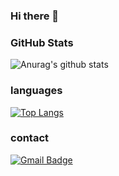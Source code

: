 ### Hi there 👋

### GitHub Stats
![Anurag's github stats](https://github-readme-stats.vercel.app/api?username=yoonjonglyu&count_private=true&show_icons=true&theme=radical)

### languages
[![Top Langs](https://github-readme-stats.vercel.app/api/top-langs/?username=yoonjonglyu)](https://github.com/anuraghazra/github-readme-stats)

### contact
[![Gmail Badge](https://img.shields.io/badge/Gmail-d14836?style=flat-square&logo=Gmail&logoColor=white&link=mailto:yunjonglyu@gmail.com)](mailto:yunjonglyu1@gmail.com)
	
<!--
**yoonjonglyu/yoonjonglyu** is a ✨ _special_ ✨ repository because its `README.md` (this file) appears on your GitHub profile.

Here are some ideas to get you started:

- 🔭 I’m currently working on ...
- 🌱 I’m currently learning ...
- 👯 I’m looking to collaborate on ...
- 🤔 I’m looking for help with ...
- 💬 Ask me about ...
- 📫 How to reach me: ...
- 😄 Pronouns: ...
- ⚡ Fun fact: ...
-->
